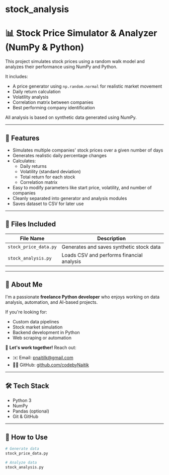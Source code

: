 # stock_analysis

# 📊 Stock Price Simulator & Analyzer (NumPy & Python)

This project simulates stock prices using a random walk model and analyzes their performance using NumPy and Python.

It includes:
- A price generator using `np.random.normal` for realistic market movement
- Daily return calculation
- Volatility analysis
- Correlation matrix between companies
- Best performing company identification

All analysis is based on synthetic data generated using NumPy.

---

## 🚀 Features

- Simulates multiple companies' stock prices over a given number of days
- Generates realistic daily percentage changes
- Calculates:
  - Daily returns
  - Volatility (standard deviation)
  - Total return for each stock
  - Correlation matrix
- Easy to modify parameters like start price, volatility, and number of companies
- Cleanly separated into generator and analysis modules
- Saves dataset to CSV for later use

---

## 📂 Files Included

| File Name                | Description                                |
|--------------------------|--------------------------------------------|
| `stock_price_data.py`    | Generates and saves synthetic stock data  |
| `stock_analysis.py`      | Loads CSV and performs financial analysis |

---

## 💼 About Me

I'm a passionate **freelance Python developer** who enjoys working on data analysis, automation, and AI-based projects.

If you're looking for:
- Custom data pipelines
- Stock market simulation
- Backend development in Python
- Web scraping or automation

📩 **Let's work together!** Reach out:

- ✉️ Email: pnaitilk@gmail.com
- 🧑‍💻 GitHub: [github.com/codebyNaitik](https://github.com/codebyNaitik)

---

## 🛠 Tech Stack

- Python 3
- NumPy
- Pandas (optional)
- Git & GitHub

---

## 📌 How to Use

```bash
# Generate data
stock_price_data.py

# Analyze data
stock_analysis.py

